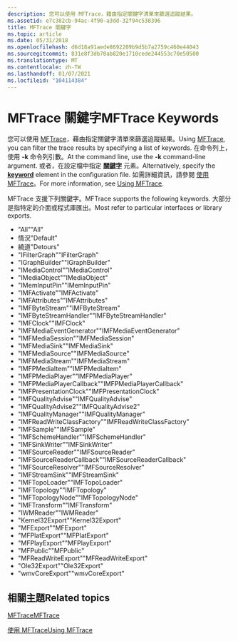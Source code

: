 ```yaml
---
description: 您可以使用 MFTrace，藉由指定關鍵字清單來篩選追蹤結果。
ms.assetid: e7c382cb-94ac-4f90-a3dd-32f94c538396
title: MFTrace 關鍵字
ms.topic: article
ms.date: 05/31/2018
ms.openlocfilehash: d6d18a91aede8692209b9d5b7a2759c460e44043
ms.sourcegitcommit: 831e8f3db78ab820e1710cede244553c70e50500
ms.translationtype: MT
ms.contentlocale: zh-TW
ms.lasthandoff: 01/07/2021
ms.locfileid: "104114384"
---
```

# <a name="mftrace-keywords"></a><span data-ttu-id="302d9-103">MFTrace 關鍵字</span><span class="sxs-lookup"><span data-stu-id="302d9-103">MFTrace Keywords</span></span>

<span data-ttu-id="302d9-104">您可以使用 [MFTrace](mftrace.md)，藉由指定關鍵字清單來篩選追蹤結果。</span><span class="sxs-lookup"><span data-stu-id="302d9-104">Using [MFTrace](mftrace.md), you can filter the trace results by specifying a list of keywords.</span></span> <span data-ttu-id="302d9-105">在命令列上，使用 **-k** 命令列引數。</span><span class="sxs-lookup"><span data-stu-id="302d9-105">At the command line, use the **-k** command-line argument.</span></span> <span data-ttu-id="302d9-106">或者，在設定檔中指定 [**關鍵字**](keyword.md) 元素。</span><span class="sxs-lookup"><span data-stu-id="302d9-106">Alternatively, specify the [**keyword**](keyword.md) element in the configuration file.</span></span> <span data-ttu-id="302d9-107">如需詳細資訊，請參閱 [使用 MFTrace](using-mftrace.md)。</span><span class="sxs-lookup"><span data-stu-id="302d9-107">For more information, see [Using MFTrace](using-mftrace.md).</span></span>

<span data-ttu-id="302d9-108">MFTrace 支援下列關鍵字。</span><span class="sxs-lookup"><span data-stu-id="302d9-108">MFTrace supports the following keywords.</span></span> <span data-ttu-id="302d9-109">大部分是指特定的介面或程式庫匯出。</span><span class="sxs-lookup"><span data-stu-id="302d9-109">Most refer to particular interfaces or library exports.</span></span>

-   <span data-ttu-id="302d9-110">"All"</span><span class="sxs-lookup"><span data-stu-id="302d9-110">"All"</span></span>
-   <span data-ttu-id="302d9-111">情況</span><span class="sxs-lookup"><span data-stu-id="302d9-111">"Default"</span></span>
-   <span data-ttu-id="302d9-112">繞道</span><span class="sxs-lookup"><span data-stu-id="302d9-112">"Detours"</span></span>
-   <span data-ttu-id="302d9-113">"IFilterGraph"</span><span class="sxs-lookup"><span data-stu-id="302d9-113">"IFilterGraph"</span></span>
-   <span data-ttu-id="302d9-114">"IGraphBuilder"</span><span class="sxs-lookup"><span data-stu-id="302d9-114">"IGraphBuilder"</span></span>
-   <span data-ttu-id="302d9-115">"IMediaControl"</span><span class="sxs-lookup"><span data-stu-id="302d9-115">"IMediaControl"</span></span>
-   <span data-ttu-id="302d9-116">"IMediaObject"</span><span class="sxs-lookup"><span data-stu-id="302d9-116">"IMediaObject"</span></span>
-   <span data-ttu-id="302d9-117">"IMemInputPin"</span><span class="sxs-lookup"><span data-stu-id="302d9-117">"IMemInputPin"</span></span>
-   <span data-ttu-id="302d9-118">"IMFActivate"</span><span class="sxs-lookup"><span data-stu-id="302d9-118">"IMFActivate"</span></span>
-   <span data-ttu-id="302d9-119">"IMFAttributes"</span><span class="sxs-lookup"><span data-stu-id="302d9-119">"IMFAttributes"</span></span>
-   <span data-ttu-id="302d9-120">"IMFByteStream"</span><span class="sxs-lookup"><span data-stu-id="302d9-120">"IMFByteStream"</span></span>
-   <span data-ttu-id="302d9-121">"IMFByteStreamHandler"</span><span class="sxs-lookup"><span data-stu-id="302d9-121">"IMFByteStreamHandler"</span></span>
-   <span data-ttu-id="302d9-122">"IMFClock"</span><span class="sxs-lookup"><span data-stu-id="302d9-122">"IMFClock"</span></span>
-   <span data-ttu-id="302d9-123">"IMFMediaEventGenerator"</span><span class="sxs-lookup"><span data-stu-id="302d9-123">"IMFMediaEventGenerator"</span></span>
-   <span data-ttu-id="302d9-124">"IMFMediaSession"</span><span class="sxs-lookup"><span data-stu-id="302d9-124">"IMFMediaSession"</span></span>
-   <span data-ttu-id="302d9-125">"IMFMediaSink"</span><span class="sxs-lookup"><span data-stu-id="302d9-125">"IMFMediaSink"</span></span>
-   <span data-ttu-id="302d9-126">"IMFMediaSource"</span><span class="sxs-lookup"><span data-stu-id="302d9-126">"IMFMediaSource"</span></span>
-   <span data-ttu-id="302d9-127">"IMFMediaStream"</span><span class="sxs-lookup"><span data-stu-id="302d9-127">"IMFMediaStream"</span></span>
-   <span data-ttu-id="302d9-128">"IMFPMediaItem"</span><span class="sxs-lookup"><span data-stu-id="302d9-128">"IMFPMediaItem"</span></span>
-   <span data-ttu-id="302d9-129">"IMFPMediaPlayer"</span><span class="sxs-lookup"><span data-stu-id="302d9-129">"IMFPMediaPlayer"</span></span>
-   <span data-ttu-id="302d9-130">"IMFPMediaPlayerCallback"</span><span class="sxs-lookup"><span data-stu-id="302d9-130">"IMFPMediaPlayerCallback"</span></span>
-   <span data-ttu-id="302d9-131">"IMFPresentationClock"</span><span class="sxs-lookup"><span data-stu-id="302d9-131">"IMFPresentationClock"</span></span>
-   <span data-ttu-id="302d9-132">"IMFQualityAdvise"</span><span class="sxs-lookup"><span data-stu-id="302d9-132">"IMFQualityAdvise"</span></span>
-   <span data-ttu-id="302d9-133">"IMFQualityAdvise2"</span><span class="sxs-lookup"><span data-stu-id="302d9-133">"IMFQualityAdvise2"</span></span>
-   <span data-ttu-id="302d9-134">"IMFQualityManager"</span><span class="sxs-lookup"><span data-stu-id="302d9-134">"IMFQualityManager"</span></span>
-   <span data-ttu-id="302d9-135">"IMFReadWriteClassFactory"</span><span class="sxs-lookup"><span data-stu-id="302d9-135">"IMFReadWriteClassFactory"</span></span>
-   <span data-ttu-id="302d9-136">"IMFSample"</span><span class="sxs-lookup"><span data-stu-id="302d9-136">"IMFSample"</span></span>
-   <span data-ttu-id="302d9-137">"IMFSchemeHandler"</span><span class="sxs-lookup"><span data-stu-id="302d9-137">"IMFSchemeHandler"</span></span>
-   <span data-ttu-id="302d9-138">"IMFSinkWriter"</span><span class="sxs-lookup"><span data-stu-id="302d9-138">"IMFSinkWriter"</span></span>
-   <span data-ttu-id="302d9-139">"IMFSourceReader"</span><span class="sxs-lookup"><span data-stu-id="302d9-139">"IMFSourceReader"</span></span>
-   <span data-ttu-id="302d9-140">"IMFSourceReaderCallback"</span><span class="sxs-lookup"><span data-stu-id="302d9-140">"IMFSourceReaderCallback"</span></span>
-   <span data-ttu-id="302d9-141">"IMFSourceResolver"</span><span class="sxs-lookup"><span data-stu-id="302d9-141">"IMFSourceResolver"</span></span>
-   <span data-ttu-id="302d9-142">"IMFStreamSink"</span><span class="sxs-lookup"><span data-stu-id="302d9-142">"IMFStreamSink"</span></span>
-   <span data-ttu-id="302d9-143">"IMFTopoLoader"</span><span class="sxs-lookup"><span data-stu-id="302d9-143">"IMFTopoLoader"</span></span>
-   <span data-ttu-id="302d9-144">"IMFTopology"</span><span class="sxs-lookup"><span data-stu-id="302d9-144">"IMFTopology"</span></span>
-   <span data-ttu-id="302d9-145">"IMFTopologyNode"</span><span class="sxs-lookup"><span data-stu-id="302d9-145">"IMFTopologyNode"</span></span>
-   <span data-ttu-id="302d9-146">"IMFTransform"</span><span class="sxs-lookup"><span data-stu-id="302d9-146">"IMFTransform"</span></span>
-   <span data-ttu-id="302d9-147">"IWMReader"</span><span class="sxs-lookup"><span data-stu-id="302d9-147">"IWMReader"</span></span>
-   <span data-ttu-id="302d9-148">"Kernel32Export"</span><span class="sxs-lookup"><span data-stu-id="302d9-148">"Kernel32Export"</span></span>
-   <span data-ttu-id="302d9-149">"MFExport"</span><span class="sxs-lookup"><span data-stu-id="302d9-149">"MFExport"</span></span>
-   <span data-ttu-id="302d9-150">"MFPlatExport"</span><span class="sxs-lookup"><span data-stu-id="302d9-150">"MFPlatExport"</span></span>
-   <span data-ttu-id="302d9-151">"MFPlayExport"</span><span class="sxs-lookup"><span data-stu-id="302d9-151">"MFPlayExport"</span></span>
-   <span data-ttu-id="302d9-152">"MFPublic"</span><span class="sxs-lookup"><span data-stu-id="302d9-152">"MFPublic"</span></span>
-   <span data-ttu-id="302d9-153">"MFReadWriteExport"</span><span class="sxs-lookup"><span data-stu-id="302d9-153">"MFReadWriteExport"</span></span>
-   <span data-ttu-id="302d9-154">"Ole32Export"</span><span class="sxs-lookup"><span data-stu-id="302d9-154">"Ole32Export"</span></span>
-   <span data-ttu-id="302d9-155">"wmvCoreExport"</span><span class="sxs-lookup"><span data-stu-id="302d9-155">"wmvCoreExport"</span></span>

## <a name="related-topics"></a><span data-ttu-id="302d9-156">相關主題</span><span class="sxs-lookup"><span data-stu-id="302d9-156">Related topics</span></span>

<dl> <dt>

[<span data-ttu-id="302d9-157">MFTrace</span><span class="sxs-lookup"><span data-stu-id="302d9-157">MFTrace</span></span>](mftrace.md)
</dt> <dt>

[<span data-ttu-id="302d9-158">使用 MFTrace</span><span class="sxs-lookup"><span data-stu-id="302d9-158">Using MFTrace</span></span>](using-mftrace.md)
</dt> </dl>

 

 



